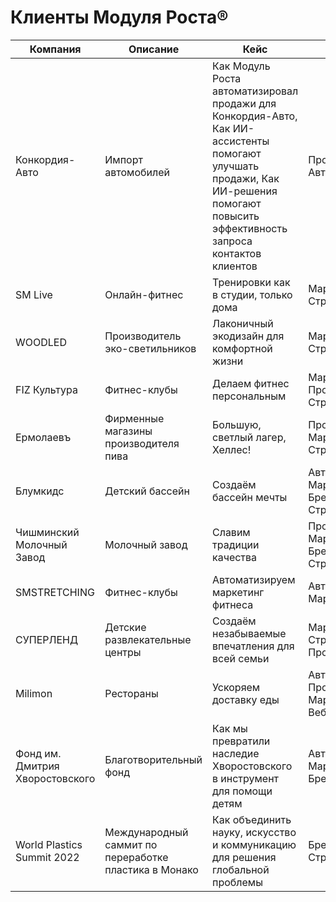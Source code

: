 # Клиенты Модуля Роста®

|Компания|Описание|Кейс|Теги|
|---|---|---|---|
|Конкордия-Авто|Импорт автомобилей|Как Модуль Роста автоматизировал продажи для Конкордия-Авто, Как ИИ-ассистенты помогают улучшать продажи, Как ИИ-решения помогают повысить эффективность запроса контактов клиентов|Продажи, Автоматизация|
|SM Live|Онлайн-фитнес|Тренировки как в студии, только дома|Маркетинг, Стратегия, Веб|
|WOODLED|Производитель эко-светильников|Лаконичный экодизайн для комфортной жизни|Маркетинг, Стратегия, Веб|
|FIZ Культура|Фитнес-клубы|Делаем фитнес персональным|Маркетинг, Продажи, Стратегия|
|Ермолаевъ|Фирменные магазины производителя пива|Большую, светлый лагер, Хеллес!|Продажи, Маркетинг, Стратегия|
|Блумкидс|Детский бассейн|Создаём бассейн мечты|Автоматизация, Маркетинг, Брендинг, Веб, Стратегия|
|Чишминский Молочный Завод|Молочный завод|Славим традиции качества|Продажи, Маркетинг, Брендинг, Веб, Стратегия|
|SMSTRETCHING|Фитнес-клубы|Автоматизируем маркетинг фитнеса|Автоматизация, Маркетинг|
|СУПЕРЛЕНД|Детские развлекательные центры|Создаём незабываемые впечатления для всей семьи|Маркетинг, Стратегия, Продажи|
|Milimon|Рестораны|Ускоряем доставку еды|Автоматизация, Продажи, Маркетинг, Веб, Стратегия|
|Фонд им. Дмитрия Хворостовского|Благотворительный фонд|Как мы превратили наследие Хворостовского в инструмент для помощи детям|Автоматизация, Маркетинг, Брендинг, Веб|
|World Plastics Summit 2022|Международный саммит по переработке пластика в Монако|Как объединить науку, искусство и коммуникацию для решения глобальной проблемы|Брендинг, Веб, Стратегия|
